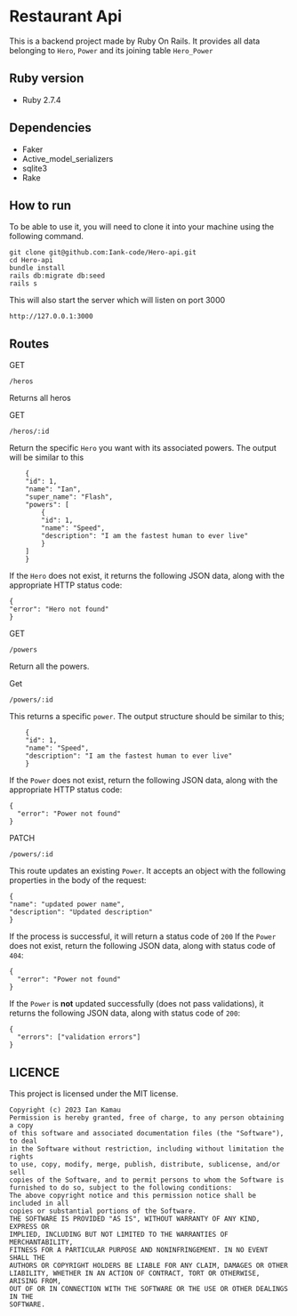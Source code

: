 # Restaurant Api

This is a backend project made by Ruby On Rails. It provides all data belonging to `Hero`, `Power` and its joining table `Hero_Power`

## Ruby version

- Ruby 2.7.4

## Dependencies

- Faker
- Active_model_serializers
- sqlite3
- Rake

## How to run

To be able to use it, you will need to clone it into your machine using the following command.

    git clone git@github.com:Iank-code/Hero-api.git
    cd Hero-api
    bundle install
    rails db:migrate db:seed
    rails s

This will also start the server which will listen on port 3000

```
http://127.0.0.1:3000
```

## Routes

GET

    /heros

Returns all heros

GET

    /heros/:id

Return the specific `Hero` you want with its associated powers.
The output will be similar to this

        {
        "id": 1,
        "name": "Ian",
        "super_name": "Flash",
        "powers": [
            {
            "id": 1,
            "name": "Speed",
            "description": "I am the fastest human to ever live"
            }
        ]
        }

If the `Hero` does not exist, it returns the following JSON data, along with
the appropriate HTTP status code:

    {
    "error": "Hero not found"
    }

<!-- DELETE

    /heros/:id

If the `Hero` exists, it removes it from the database, along with
any `Power`s that are associated with it.

After deletion, it will return an _empty_ response body, along with the
appropriate HTTP status code. -->

GET

    /powers

Return all the powers.

Get

    /powers/:id

This returns a specific `power`. The output structure should be similar to this;

        {
        "id": 1,
        "name": "Speed",
        "description": "I am the fastest human to ever live"
        }

If the `Power` does not exist, return the following JSON data, along with
the appropriate HTTP status code:

```
{
  "error": "Power not found"
}
```

PATCH
    
    /powers/:id

This route updates an existing `Power`. It accepts an object with
the following properties in the body of the request:

    {
    "name": "updated power name",
    "description": "Updated description"
    }

If the process is successful, it will return a status code of `200`
If the `Power` does not exist, return the following JSON data, along with status code of `404`:

```
{
  "error": "Power not found"
}
```

If the `Power` is **not** updated successfully (does not pass validations),
it returns the following JSON data, along with status code of `200`:

```
{
  "errors": ["validation errors"]
}
```

<!-- POST

    /hero_powers

The models should have the following attributes (along with any attributes
needed to create the relationships defined above):

This route creates a new `RestaurantPizza` that is associated with an
existing `Pizza` and `Restaurant`.

If the `RestaurantPizza` is **not** created successfully, it will return a
JSON data, along with the appropriate HTTP status code:
Make sure to define validations for your models so that no bad data can be saved
to the database.

```
{
  "errors": ["validation errors"]
}
``` -->

## LICENCE

This project is licensed under the MIT license.

```
Copyright (c) 2023 Ian Kamau
Permission is hereby granted, free of charge, to any person obtaining a copy
of this software and associated documentation files (the "Software"), to deal
in the Software without restriction, including without limitation the rights
to use, copy, modify, merge, publish, distribute, sublicense, and/or sell
copies of the Software, and to permit persons to whom the Software is
furnished to do so, subject to the following conditions:
The above copyright notice and this permission notice shall be included in all
copies or substantial portions of the Software.
THE SOFTWARE IS PROVIDED "AS IS", WITHOUT WARRANTY OF ANY KIND, EXPRESS OR
IMPLIED, INCLUDING BUT NOT LIMITED TO THE WARRANTIES OF MERCHANTABILITY,
FITNESS FOR A PARTICULAR PURPOSE AND NONINFRINGEMENT. IN NO EVENT SHALL THE
AUTHORS OR COPYRIGHT HOLDERS BE LIABLE FOR ANY CLAIM, DAMAGES OR OTHER
LIABILITY, WHETHER IN AN ACTION OF CONTRACT, TORT OR OTHERWISE, ARISING FROM,
OUT OF OR IN CONNECTION WITH THE SOFTWARE OR THE USE OR OTHER DEALINGS IN THE
SOFTWARE.
```
